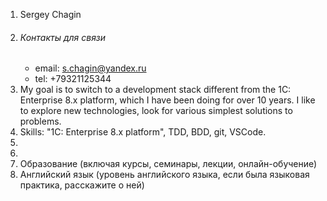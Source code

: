 1. Sergey Chagin
2. ###### Контакты для связи
    - email: s.chagin@yandex.ru
    -   tel: +79321125344
3. My goal is to switch to a development stack different from the 1C: Enterprise 8.x platform, which I have been doing for over 10 years. I like to explore new technologies, look for various simplest solutions to problems.
4. Skills: "1C: Enterprise 8.x platform", TDD, BDD, git, VSCode.
5. 
6. 
7. Образование (включая курсы, семинары, лекции, онлайн-обучение)
8. Английский язык (уровень английского языка, если была языковая практика, расскажите о ней)
